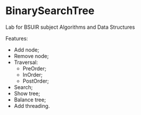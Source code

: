# BinarySearchTree
Lab for BSUIR subject Algorithms and Data Structures

Features:
- Add node;
- Remove node;
- Traversal:
  - PreOrder;
  - InOrder;
  - PostOrder;
- Search;
- Show tree;
- Balance tree;
- Add threading.
